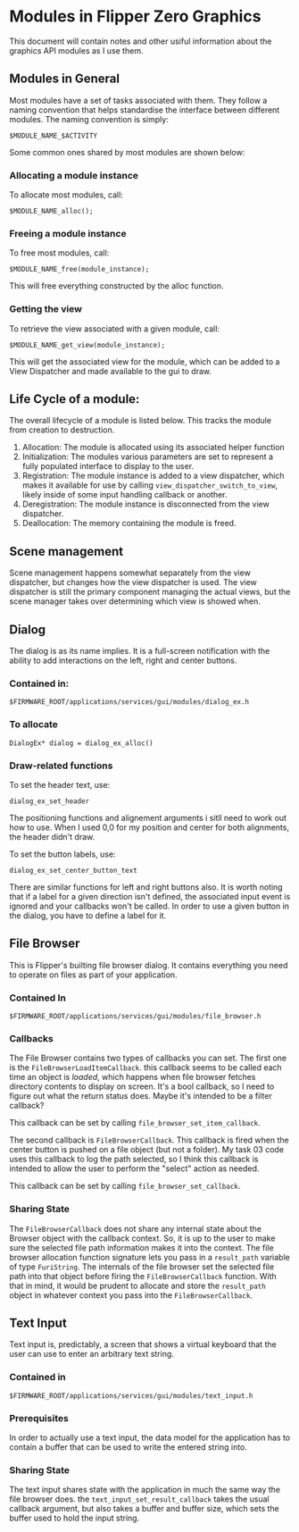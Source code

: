 # Modules in Flipper Zero Graphics

This document will contain notes and other usiful information about the graphics API modules as I use them. 

## Modules in General

Most modules have a set of tasks associated with them. They follow a naming convention that helps standardise the interface between different modules. The naming convention is simply: 

```
$MODULE_NAME_$ACTIVITY
```

Some common ones shared by most modules are shown below: 

### Allocating a module instance

To allocate most modules, call: 

```
$MODULE_NAME_alloc();
```

### Freeing a module instance

To free most modules, call: 

```
$MODULE_NAME_free(module_instance);
```

This will free everything constructed by the alloc function. 

### Getting the view

To retrieve the view associated with a given module, call:

```
$MODULE_NAME_get_view(module_instance);
```

This will get the associated view for the module, which can be added to a View Dispatcher and made available to the gui to draw. 

## Life Cycle of a module:

The overall lifecycle of a module is listed below. This tracks the module from creation to destruction. 

1. Allocation: The module is allocated using its associated helper function
2. Initialization: The modules various parameters are set to represent a fully populated interface to display to the user. 
3. Registration: The module instance is added to a view dispatcher, which makes it available for use by calling `view_dispatcher_switch_to_view`, likely inside of some input handling callback or another. 
5. Deregistration: The module instance is disconnected from the view dispatcher. 
6. Deallocation: The memory containing the module is freed. 

## Scene management

Scene management happens somewhat separately from the view dispatcher, but changes how the view dispatcher is used. The view dispatcher is still the primary component managing the actual views, but the scene manager takes over determining which view is showed when. 

## Dialog

The dialog is as its name implies. It is a full-screen notification with the ability to add interactions on the left, right and center buttons. 

### Contained in: 

```
$FIRMWARE_ROOT/applications/services/gui/modules/dialog_ex.h
```

### To allocate

```
DialogEx* dialog = dialog_ex_alloc()
```

### Draw-related functions

To set the header text, use: 

```
dialog_ex_set_header
```

The positioning functions and alignement arguments i sitll need to work out how to use. When I used 0,0 for my position and center for both alignments, the header didn't draw. 

To set the button labels, use: 

```
dialog_ex_set_center_button_text
```

There are similar functions for left and right buttons also. 
It is worth noting that if a label for a given direction isn't defined, the associated input event is ignored and your callbacks won't be called. In order to use a given button in the dialog, you have to define a label for it. 

## File Browser

This is Flipper's builting file browser dialog. It contains everything you need to operate on files as part of your application. 

### Contained In

```
$FIRMWARE_ROOT/applications/services/gui/modules/file_browser.h
```

### Callbacks

The File Browser contains two types of callbacks you can set. The first one is the `FileBrowserLoadItemCallback`. this callback seems to be called each time an object is *loaded*, which happens when file browser fetches directory contents to display on screen. It's a bool callback, so I need to figure out what the return status does. Maybe it's intended to be a filter callback? 

This callback can be set by calling `file_browser_set_item_callback`. 

The second callback is `FileBrowserCallback`. This callback is fired when the center button is pushed on a file object (but not a folder). My task 03 code uses this callback to log the path selected, so I think this callback is intended to allow the user to perform the "select" action as needed.

This callback can be set by calling `file_browser_set_callback`.

### Sharing State

The `FileBrowserCallback` does not share any internal state about the Browser object with the callback context. So, it is up to the user to make sure the selected file path information makes it into the context. The file browser allocation function signature lets you pass in a `result_path` variable of type `FuriString`. The internals of the file browser set the selected file path into that object before firing the `FileBrowserCallback` function. With that in mind, it would be prudent to allocate and store the `result_path` object in whatever context you pass into the `FileBrowserCallback`.

## Text Input

Text input is, predictably, a screen that shows a virtual keyboard that the user can use to enter an arbitrary text string. 

### Contained in

`$FIRMWARE_ROOT/applications/services/gui/modules/text_input.h`

### Prerequisites

In order to actually use a text input, the data model for the application has to contain a buffer that can be used to write the entered string into. 

### Sharing State

The text input shares state with the application in much the same way the file browser does. the `text_input_set_result_callback` takes the usual callback argument, but also takes a buffer and buffer size, which sets the buffer used to hold the input string. 
